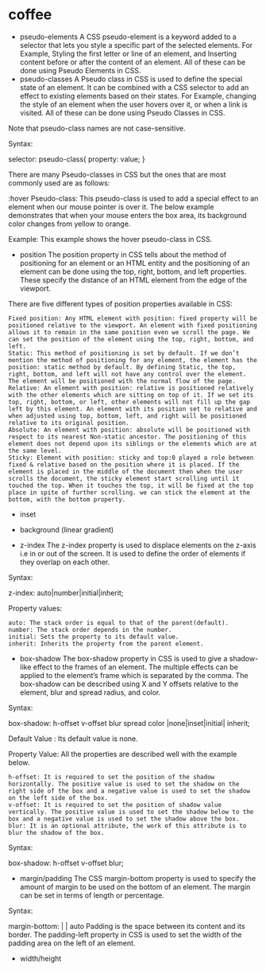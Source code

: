 # coffee
- pseudo-elements
A CSS pseudo-element is a keyword added to a selector that lets you style a specific part of the selected elements. For Example, Styling the first letter or line of an element, and Inserting content before or after the content of an element. All of these can be done using Pseudo Elements in CSS.
- pseudo-classes
A Pseudo class in CSS is used to define the special state of an element. It can be combined with a CSS selector to add an effect to existing elements based on their states. For Example, changing the style of an element when the user hovers over it, or when a link is visited. All of these can be done using Pseudo Classes in CSS.

Note that pseudo-class names are not case-sensitive.

Syntax:  

selector: pseudo-class{
    property: value;
}

There are many Pseudo-classes in CSS but the ones that are most commonly used are as follows:

:hover Pseudo-class: This pseudo-class is used to add a special effect to an element when our mouse pointer is over it. The below example demonstrates that when your mouse enters the box area, its background color changes from yellow to orange. 

Example: This example shows the hover pseudo-class in CSS.
- position
The position property in CSS tells about the method of positioning for an element or an HTML entity and the positioning of an element can be done using the top, right, bottom, and left properties. These specify the distance of an HTML element from the edge of the viewport. 

There are five different types of position properties available in CSS:

    Fixed position: Any HTML element with position: fixed property will be positioned relative to the viewport. An element with fixed positioning allows it to remain in the same position even we scroll the page. We can set the position of the element using the top, right, bottom, and left.
    Static: This method of positioning is set by default. If we don’t mention the method of positioning for any element, the element has the position: static method by default. By defining Static, the top, right, bottom, and left will not have any control over the element. The element will be positioned with the normal flow of the page.
    Relative: An element with position: relative is positioned relatively with the other elements which are sitting on top of it. If we set its top, right, bottom, or left, other elements will not fill up the gap left by this element. An element with its position set to relative and when adjusted using top, bottom, left, and right will be positioned relative to its original position.
    Absolute: An element with position: absolute will be positioned with respect to its nearest Non-static ancestor. The positioning of this element does not depend upon its siblings or the elements which are at the same level.
    Sticky: Element with position: sticky and top:0 played a role between fixed & relative based on the position where it is placed. If the element is placed in the middle of the document then when the user scrolls the document, the sticky element start scrolling until it touched the top. When it touches the top, it will be fixed at the top place in spite of further scrolling. we can stick the element at the bottom, with the bottom property.
- inset

- background (linear gradient)
- z-index
The z-index property is used to displace elements on the z-axis i.e in or out of the screen. It is used to define the order of elements if they overlap on each other. 

Syntax:

z-index: auto|number|initial|inherit;

Property values:

    auto: The stack order is equal to that of the parent(default).
    number: The stack order depends in the number.
    initial: Sets the property to its default value.
    inherit: Inherits the property from the parent element.
- box-shadow
The box-shadow property in CSS is used to give a shadow-like effect to the frames of an element. The multiple effects can be applied to the element’s frame which is separated by the comma. The box-shadow can be described using X and Y offsets relative to the element, blur and spread radius, and color.

Syntax:

box-shadow: h-offset v-offset blur spread color |none|inset|initial|
inherit;

Default Value : Its default value is none. 

Property Value:  All the properties are described well with the example below.

    h-offset: It is required to set the position of the shadow horizontally. The positive value is used to set the shadow on the right side of the box and a negative value is used to set the shadow on the left side of the box.
    v-offset: It is required to set the position of shadow value vertically. The positive value is used to set the shadow below to the box and a negative value is used to set the shadow above the box.
    blur: It is an optional attribute, the work of this attribute is to blur the shadow of the box.

Syntax:

box-shadow: h-offset v-offset blur;
- margin/padding
The CSS margin-bottom property is used to specify the amount of margin to be used on the bottom of an element. The margin can be set in terms of length or percentage. 

Syntax:

margin-bottom: <length> | <percentage> | auto
Padding is the space between its content and its border. The padding-left property in CSS is used to set the width of the padding area on the left of an element. 
- width/height
